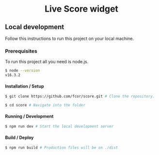 <h1 align="center">Live Score widget</h1>

## Local development

Follow this instructions to run this project on your local machine.

### Prerequisites
To run this project all you need is node.js. 

```sh
$ node --version
v16.3.2
```

#### Installation / Setup
```sh
$ git clone https://github.com/fcor/score.git # Clone the repository.

$ cd score # Navigate into the folder

```

#### Running / Development
```sh
$ npm run dev # Start the local development server
```

#### Build / Deploy
```sh
$ npm run build # Production files will be on ./dist
```


